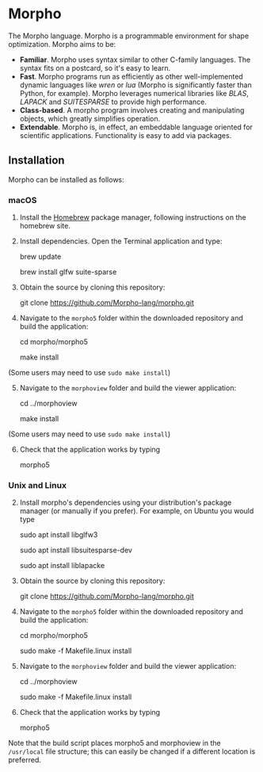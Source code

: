 # Morpho
The Morpho language. Morpho is a programmable environment for shape optimization. Morpho aims to be:

* **Familiar**. Morpho uses syntax similar to other C-family languages. The syntax fits on a postcard, so it's easy to learn.
* **Fast**. Morpho programs run as efficiently as other well-implemented dynamic languages like *wren* or *lua* (Morpho is significantly faster than Python, for example). Morpho leverages numerical libraries like *BLAS*, *LAPACK* and *SUITESPARSE* to provide high performance.
* **Class-based**. A morpho program involves creating and manipulating objects, which greatly simplifies operation.
* **Extendable**. Morpho is, in effect, an embeddable language oriented for scientific applications. Functionality is easy to add via packages.

## Installation

Morpho can be installed as follows:

### macOS

1. Install the [Homebrew](https://brew.sh) package manager, following instructions on the homebrew site.

2. Install dependencies. Open the Terminal application and type:

    brew update

    brew install glfw suite-sparse

3. Obtain the source by cloning this repository:

    git clone https://github.com/Morpho-lang/morpho.git

4. Navigate to the `morpho5` folder within the downloaded repository and build the application:

    cd morpho/morpho5

    make install

(Some users may need to use `sudo make install`)

5. Navigate to the `morphoview` folder and build the viewer application:

    cd ../morphoview

    make install

(Some users may need to use `sudo make install`)

6. Check that the application works by typing

    morpho5

### Unix and Linux

2. Install morpho's dependencies using your distribution's package manager (or manually if you prefer). For example, on Ubuntu you would type

    sudo apt install libglfw3

    sudo apt install libsuitesparse-dev

    sudo apt install liblapacke

3. Obtain the source by cloning this repository:

    git clone https://github.com/Morpho-lang/morpho.git

4. Navigate to the `morpho5` folder within the downloaded repository and build the application:

    cd morpho/morpho5

    sudo make -f Makefile.linux install

5. Navigate to the `morphoview` folder and build the viewer application:

    cd ../morphoview

    sudo make -f Makefile.linux install

6. Check that the application works by typing

    morpho5

Note that the build script places morpho5 and morphoview in the `/usr/local` file structure; this can easily be changed if a different location is preferred.
